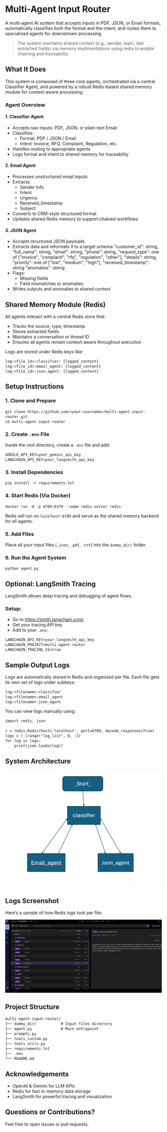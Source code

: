 
# Multi-Agent Input Router

A multi-agent AI system that accepts inputs in PDF, JSON, or Email formats, automatically classifies both the format and the intent, and routes them to specialized agents for downstream processing.

> The system maintains shared context (e.g., sender, topic, last extracted fields) via memory implimentations using redis to enable chaining and traceability.

## What It Does

This system is composed of three core agents, orchestrated via a central Classifier Agent, and powered by a robust Redis-based shared memory module for context-aware processing.

### Agent Overview

#### 1. Classifier Agent
- Accepts raw inputs: PDF, JSON, or plain-text Email
- Classifies:
  - Format: PDF / JSON / Email
  - Intent: Invoice, RFQ, Complaint, Regulation, etc.
- Handles routing to appropriate agents
- Logs format and intent to shared memory for traceability

#### 2. Email Agent
- Processes unstructured email inputs
- Extracts:
  - Sender Info
  - Intent
  - Urgency
  - Received_timestamp
  - Subject 
- Converts to CRM-style structured format
- Updates shared Redis memory to support chained workflows

#### 3. JSON Agent
- Accepts structured JSON payloads
- Extracts data and reformats it to a target schema
  "customer_id": string,
  "full_name": string,
  "email": string,
  "phone": string,
  "request_type": one of ["invoice", "complaint", "rfq", "regulation", "other"],
  "details": string,
  "priority": one of ["low", "medium", "high"],
  "received_timestamp": string
  "anomalies": string
- Flags:
  - Missing fields
  - Field mismatches or anomalies
- Writes outputs and anomalies to shared context

## Shared Memory Module (Redis)

All agents interact with a central Redis store that:
- Tracks the source, type, timestamp
- Stores extracted fields
- Maintains a conversation or thread ID
- Ensures all agents remain context-aware throughout execution

Logs are stored under Redis keys like:
```
log:<file_id>:classifier: {logged_content}
log:<file_id>:email_agent: {logged_content}
log:<file_id>:json_agent: {logged_content}
```

## Setup Instructions

### 1. Clone and Prepare
```
git clone https://github.com/<your-username>/multi-agent-input-router.git
cd multi-agent-input-router
```

### 2. Create `.env` File
Inside the root directory, create a `.env` file and add:
```
GOOGLE_API_KEY=your_gemini_api_key
LANGCHAIN_API_KEY=your_langsmith_api_key
```

### 3. Install Dependencies
```
pip install -r requirements.txt
```

### 4. Start Redis (Via Docker)
```
docker run -d -p 6789:6379 --name redis-server redis
```

Redis will run on `localhost:6789` and serve as the shared memory backend for all agents.

### 5. Add Files
Place all your input files (`.json`, `.pdf`, `.txt`) into the `dummy_dir/` folder.

### 6. Run the Agent System
```
python agent.py
```

## Optional: LangSmith Tracing

LangSmith allows deep tracing and debugging of agent flows.

### Setup:
- Go to https://smith.langchain.com/
- Get your tracing API key
- Add to your `.env`:
```
LANGCHAIN_API_KEY=your_langsmith_api_key
LANGCHAIN_PROJECT=multi-agent-router
LANGCHAIN_TRACING_V2=true
```

## Sample Output Logs

Logs are automatically stored in Redis and organized per file. Each file gets its own set of logs under subkeys:
```
log:<filename>:classifier
log:<filename>:email_agent
log:<filename>:json_agent
```

You can view logs manually using:
```
import redis, json

r = redis.Redis(host='localhost', port=6789, decode_responses=True)
logs = r.lrange("log_list", 0, -1)
for log in logs:
    print(json.loads(log))
```

## System Architecture

![Architecture Diagram Placeholder](./assets/architecture.png)

## Logs Screenshot

Here’s a sample of how Redis logs look per file:

![Logs UI Placeholder](./assets/logs.png)

## Project Structure

```
multi-agent-input-router/
├── dummy_dir/           # Input files directory
├── agent.py             # Main entrypoint
├── prompts.py 
├── tools_custom.py 
├── tools_utils.py
├── requirements.txt
├── .env
└── README.md
```

## Acknowledgements

- OpenAI & Gemini for LLM APIs
- Redis for fast in-memory data storage
- LangSmith for powerful tracing and visualization

## Questions or Contributions?

Feel free to open issues or pull requests.
